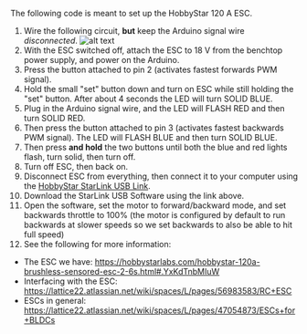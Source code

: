 The following code is meant to set up the HobbyStar 120 A ESC.

1) Wire the following circuit, **but** keep the Arduino signal wire *disconnected*.
![alt text](https://github.com/caltechaiaa/LATTICE-Code/blob/main/src/HobbyStar-ESC-Setup/ESC%20calibration_schem.png)
2) With the ESC switched off, attach the ESC to 18 V from the benchtop power supply, and power on the Arduino.
3) Press the button attached to pin 2 (activates fastest forwards PWM signal).
4) Hold the small "set" button down and turn on ESC while still holding the "set" button. After about 4 seconds the LED will turn SOLID BLUE.
5) Plug in the Arduino signal wire, and the LED will FLASH RED and then turn SOLID RED.
6) Then press the button attached to pin 3 (activates fastest backwards PWM signal). The LED will FLASH BLUE and then turn SOLID BLUE.
7) Then press **and hold** the two buttons until both the blue and red lights flash, turn solid, then turn off.
8) Turn off ESC, then back on.
9) Disconnect ESC from everything, then connect it to your computer using the [HobbyStar StarLink USB Link](https://hobbystarlabs.com/hobbystar-starlink-usb-link-for-brushless-esc.html).
10) Download the StarLink USB Software using the link above.
11) Open the software, set the motor to forward/backward mode, and set backwards throttle to 100% (the motor is configured by default to run backwards at slower speeds so we set backwards to also be able to hit full speed)
12) See the following for more information:
- The ESC we have: https://hobbystarlabs.com/hobbystar-120a-brushless-sensored-esc-2-6s.html#.YxKdTnbMIuW
- Interfacing with the ESC: https://lattice22.atlassian.net/wiki/spaces/L/pages/56983583/RC+ESC
- ESCs in general: https://lattice22.atlassian.net/wiki/spaces/L/pages/47054873/ESCs+for+BLDCs

